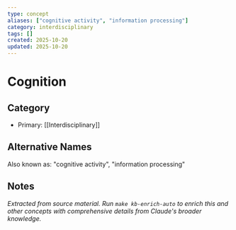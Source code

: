 ```yaml
---
type: concept
aliases: ["cognitive activity", "information processing"]
category: interdisciplinary
tags: []
created: 2025-10-20
updated: 2025-10-20
---
```


# Cognition

## Category

- Primary: [[Interdisciplinary]]

## Alternative Names

Also known as: "cognitive activity", "information processing"

## Notes

*Extracted from source material. Run `make kb-enrich-auto` to enrich this and other concepts with comprehensive details from Claude's broader knowledge.*
